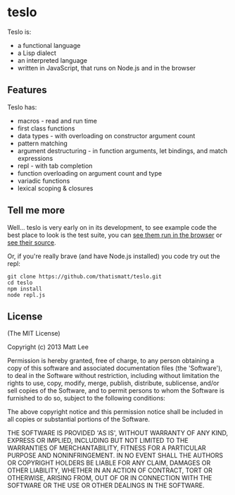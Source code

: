 # teslo

Teslo is:
 * a functional language
 * a Lisp dialect
 * an interpreted language
 * written in JavaScript, that runs on Node.js and in the browser

## Features

Teslo has:
 * macros - read and run time
 * first class functions
 * data types - with overloading on constructor argument count
 * pattern matching
 * argument destructuring - in function arguments, let bindings, and match expressions
 * repl - with tab completion
 * function overloading on argument count and type
 * variadic functions
 * lexical scoping & closures

## Tell me more

Well... teslo is very early on in its development, to see example code the best place to look is the test suite, you can [see them run in the browser](http://thatismatt.github.com/teslo) or [see their source](https://github.com/thatismatt/teslo/blob/master/test/teslo.evaluate.tests.js).

Or, if you're really brave (and have Node.js installed) you code try out the repl:

    git clone https://github.com/thatismatt/teslo.git
    cd teslo
    npm install
    node repl.js

## License

(The MIT License)

Copyright (c) 2013 Matt Lee

Permission is hereby granted, free of charge, to any person obtaining
a copy of this software and associated documentation files (the
'Software'), to deal in the Software without restriction, including
without limitation the rights to use, copy, modify, merge, publish,
distribute, sublicense, and/or sell copies of the Software, and to
permit persons to whom the Software is furnished to do so, subject to
the following conditions:

The above copyright notice and this permission notice shall be
included in all copies or substantial portions of the Software.

THE SOFTWARE IS PROVIDED 'AS IS', WITHOUT WARRANTY OF ANY KIND,
EXPRESS OR IMPLIED, INCLUDING BUT NOT LIMITED TO THE WARRANTIES OF
MERCHANTABILITY, FITNESS FOR A PARTICULAR PURPOSE AND NONINFRINGEMENT.
IN NO EVENT SHALL THE AUTHORS OR COPYRIGHT HOLDERS BE LIABLE FOR ANY
CLAIM, DAMAGES OR OTHER LIABILITY, WHETHER IN AN ACTION OF CONTRACT,
TORT OR OTHERWISE, ARISING FROM, OUT OF OR IN CONNECTION WITH THE
SOFTWARE OR THE USE OR OTHER DEALINGS IN THE SOFTWARE.
